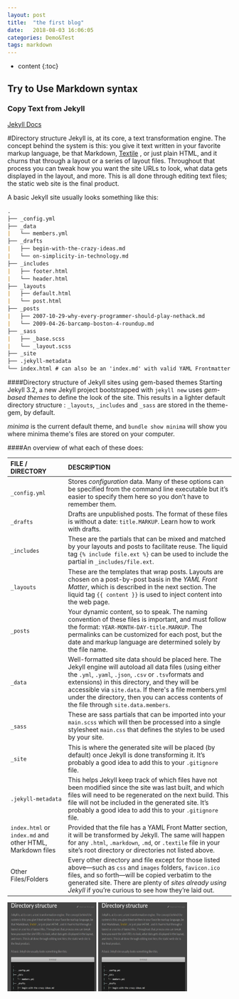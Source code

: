 ```yaml
---
layout: post
title:  "the first blog"
date:   2018-08-03 16:06:05
categories: Demo&Test
tags: markdown 
---
```


* content
{:toc}

## Try to Use Markdown syntax
### Copy Text from Jekyll
[Jekyll Docs](https://jekyllrb.com/docs/structure/)


#Directory structure
Jekyll is, at its core, a text transformation engine. The concept behind the system is this: you give it text written in 
your favorite markup language, be that Markdown, [Textile](https://github.com/jekyll/jekyll-textile-converter) , or just plain HTML, and it churns that through a layout or 
a series of layout files. Throughout that process you can tweak how you want the site URLs to look, what data gets 
displayed in the layout, and more. This is all done through editing text files; the static web site is the final product.

A basic Jekyll site usually looks something like this:


```markdown
.
├── _config.yml
├── _data
|   └── members.yml
├── _drafts
|   ├── begin-with-the-crazy-ideas.md
|   └── on-simplicity-in-technology.md
├── _includes
|   ├── footer.html
|   └── header.html
├── _layouts
|   ├── default.html
|   └── post.html
├── _posts
|   ├── 2007-10-29-why-every-programmer-should-play-nethack.md
|   └── 2009-04-26-barcamp-boston-4-roundup.md
├── _sass
|   ├── _base.scss
|   └── _layout.scss
├── _site
├── .jekyll-metadata
└── index.html # can also be an 'index.md' with valid YAML Frontmatter
```

####Directory structure of Jekyll sites using gem-based themes
Starting Jekyll 3.2, a new Jekyll project bootstrapped with `jekyll new` uses *gem-based themes* to define the look of the site. 
This results in a lighter default directory structure : `_layouts`, `_includes` and `_sass` are stored in the theme-gem, by default.


*minima* is the current default theme, and `bundle show minima` will show you where minima theme's files are stored on your computer.

####An overview of what each of these does:

|FILE / DIRECTORY|	DESCRIPTION|
|:---|:---|
|`_config.yml`|Stores *configuration* data. Many of these options can be specified from the command line executable but it’s easier to specify them here so you don’t have to remember them.|
|`_drafts`|Drafts are unpublished posts. The format of these files is without a date: `title.MARKUP`. Learn how to work with drafts.|
|`_includes`|These are the partials that can be mixed and matched by your layouts and posts to facilitate reuse. The liquid tag `{% include file.ext %}` can be used to include the partial in `_includes/file.ext`.|
|`_layouts`|These are the templates that wrap posts. Layouts are chosen on a post-by-post basis in the *YAML Front Matter*, which is described in the next section. The liquid tag  `{{ content }}` is used to inject content into the web page.
|`_posts`|Your dynamic content, so to speak. The naming convention of these files is important, and must follow the format: `YEAR-MONTH-DAY-title.MARKUP`. The permalinks can be customized for each post, but the date and markup language are determined solely by the file name.
|`_data`|Well-formatted site data should be placed here. The Jekyll engine will autoload all data files (using either the `.yml`,  `.yaml`, `.json`, `.csv` or  `.tsv`formats and extensions) in this directory, and they will be accessible via `site.data`. If there's a file  members.yml under the directory, then you can access contents of the file through `site.data.members`.
|`_sass`|These are sass partials that can be imported into your `main.scss` which will then be processed into a single stylesheet  `main.css` that defines the styles to be used by your site.
|`_site`|This is where the generated site will be placed (by default) once Jekyll is done transforming it. It’s probably a good idea to add this to your `.gitignore` file.
|`.jekyll-metadata`|This helps Jekyll keep track of which files have not been modified since the site was last built, and which files will need to be regenerated on the next build. This file will not be included in the generated site. It’s probably a good idea to add this to your `.gitignore` file.
|`index.html` or `index.md` and other HTML, Markdown files|Provided that the file has a YAML Front Matter section, it will be transformed by Jekyll. The same will happen for any `.html`, `.markdown`,  `.md`, or `.textile` file in your site’s root directory or directories not listed above.
|Other Files/Folders|Every other directory and file except for those listed above—such as `css` and `images` folders,  `favicon.ico` files, and so forth—will be copied verbatim to the generated site. There are plenty of *sites already using Jekyll* if you’re curious to see how they’re laid out.


<img src="images/jekyll docs 01.jpg" title="DOCS 01" width="200px" height="200px"/>
<img src="images/jekyll docs 01.jpg" title="DOCS 02" width="200px" height="200px"/>